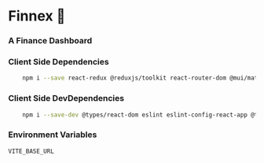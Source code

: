 # Finnex 🚀
### A Finance Dashboard

### Client Side Dependencies

```bash
    npm i --save react-redux @reduxjs/toolkit react-router-dom @mui/material @emotion/react @emotion/styled @mui/icons-material @mui/x-data-grid
```

### Client Side DevDependencies

```bash
    npm i --save-dev @types/react-dom eslint eslint-config-react-app @types/node
```

### Environment Variables

`VITE_BASE_URL`
